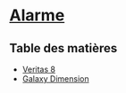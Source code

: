 # [Alarme](../readme.md)

## Table des matières

* [Veritas 8](veritas8.md)
* [Galaxy Dimension](galaxy.md)